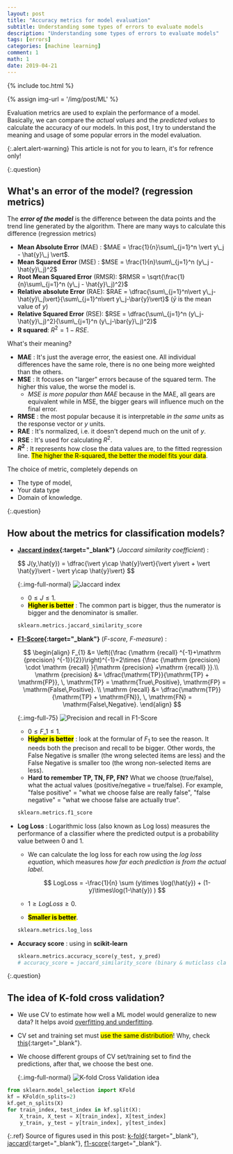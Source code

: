 ```yaml
---
layout: post
title: "Accuracy metrics for model evaluation"
subtitle: Understanding some types of errors to evaluate models
description: "Understanding some types of errors to evaluate models"
tags: [errors]
categories: [machine learning]
comment: 1
math: 1
date: 2019-04-21
---
```


{% include toc.html %}

{% assign img-url = '/img/post/ML' %}

Evaluation metrics are used to explain the performance of a model. Basically, we can compare the *actual values* and the *predicted values* to calculate the accuracy of our models. In this post, I try to understand the meaning and usage of some popular errors in the model evaluation.

{:.alert.alert-warning}
This article is not for you to learn, it's for refrence only!

{:.question}
## What's an error of the model? (regression metrics)

The ***error of the model*** is the difference between the data points and the trend line generated by the algorithm. There are many ways to calculate this difference (regression metrics)

- **Mean Absolute Error** (MAE) : $MAE = \frac{1}{n}\sum\_{j=1}^n \vert y\_j - \hat{y}\_j \vert$.
- **Mean Squared Error** (MSE) : $MSE = \frac{1}{n}\sum\_{j=1}^n (y\_j - \hat{y}\_j)^2$
- **Root Mean Squared Error** (RMSR): $RMSR = \sqrt{\frac{1}{n}\sum\_{j=1}^n (y\_j - \hat{y}\_j)^2}$
- **Relative absolute Error** (RAE): $RAE = \dfrac{\sum\_{j=1}^n\vert y\_j-\hat{y}\_j\vert}{\sum\_{j=1}^n\vert y\_j-\bar{y}\vert}$ ($\bar{y}$ is the mean value of $y$)
- **Relative Squared Error** (RSE): $RSE = \dfrac{\sum\_{j=1}^n (y\_j-\hat{y}\_j)^2}{\sum\_{j=1}^n (y\_j-\bar{y}\_j)^2}$
- **R squared**: $R^2 = 1 - RSE$.

What's their meaning?

- **MAE** : It's just the average error, the easiest one. All individual differences have the same role, there is no one being more weighted than the others.
- **MSE** : It focuses on "larger" errors because of the squared term. The higher this value, the worse the model is.
	- *MSE is more popular than MAE* because in the MAE, all gears are equivalent while in MSE, the bigger gears will influence much on the final error.
- **RMSE** : the most popular because it is interpretable *in the same units* as the response vector or $y$ units.
- **RAE** : It's normalized, i.e. it doesn't depend much on the unit of $y$.
- **RSE** : It's used for calculating $R^2$.
- **$R^2$** : It represents how close the data values are, to the fitted regression line. <mark>The higher the R-squared, the better the model fits your data</mark>.

The choice of metric, completely depends on 

- The type of model, 
- Your data type
- Domain of knowledge.

{:.question}
## How about the metrics for classification models?

- **[Jaccard index](https://en.wikipedia.org/wiki/Jaccard_index){:target="_blank"}** (*Jaccard similarity coefficient*) :

  <div class="columns-2" markdown="1">
  $$
  J(y,\hat{y}) = \dfrac{\vert y\cap \hat{y}\vert}{\vert y\vert + \vert \hat{y}\vert - \vert y\cap \hat{y}\vert}
  $$
  
  {:.img-full-normal}
  ![Jaccard index]({{img-url}}/jaccard.png)
  </div>

	- $0 \le J \le 1$.
	- **<mark>Higher is better</mark>** : The common part is bigger, thus the numerator is bigger and the denominator is smaller.

	~~~ python
  sklearn.metrics.jaccard_similarity_score
	~~~

- **[F1-Score](https://en.wikipedia.org/wiki/F1_score){:target="_blank"}** (*F-score, F-measure*) : 

	$$
	\begin{align}
	F_{1} &= \left({\frac {\mathrm {recall} ^{-1}+\mathrm {precision} ^{-1}}{2}}\right)^{-1}=2\times {\frac {\mathrm {precision} \cdot \mathrm {recall} }{\mathrm {precision} +\mathrm {recall} }}.\\
	\mathrm {precision} &= \dfrac{\mathrm{TP}}{\mathrm{TP} + \mathrm{FP}}, \, \mathrm{TP} = \mathrm{True\,Positive}, \mathrm{FP} = \mathrm{False\,Positive}. \\
	\mathrm {recall} &= \dfrac{\mathrm{TP}}{\mathrm{TP} + \mathrm{FN}}, \, \mathrm{FN} = \mathrm{False\,Negative}.
	\end{align}
	$$

	{:.img-full-75}
	![Precision and recall in F1-Score]({{img-url}}/precision_recall.png)

	- $0 \le F\_1 \le 1$.
	- **<mark>Higher is better</mark>** : look at the formular of $F_1$ to see the reason. It needs both the precison and recall to be bigger. Other words, the False Negative is smaller (the wrong selected items are less) and the False Negative is smaller too (the wrong non-selected items are less).
	- **Hard to remember TP, TN, FP, FN?** What we choose (true/false), what the actual values (positive/negative = true/false). For example, "false positive" = "what we choose false are really false", "false negative" = "what we choose false are actually true".

	~~~ python
  sklearn.metrics.f1_score
	~~~

- **Log Loss** : Logarithmic loss (also known as Log loss) measures the performance of a classifier where the predicted output is a probability value between 0 and 1.
	- We can calculate the log loss for each row using the *log loss equation*, which measures *how far each prediction is from the actual label*.

		$$
		LogLoss = -\frac{1}{n} \sum (y\times \log(\hat{y}) + (1-y)\times\log(1-\hat{y}) )
		$$
	
	- $1 \ge LogLoss \ge 0$.
	- **<mark>Smaller is better</mark>**.

	~~~ python
  sklearn.metrics.log_loss
	~~~

- **Accuracy score** : using in **scikit-learn**

  ~~~ python
  sklearn.metrics.accuracy_score(y_test, y_pred)
  # accuracy_score = jaccard_similarity_score (binary & muticlass classification)
  ~~~

{:.question}
## The idea of K-fold cross validation?

- We use CV to estimate how well a ML model would generalize to new data? It helps avoid [overfitting and underfitting]({{site.url}}{{site.baseurl}}/what-is-machine-learning#overfitting-underfitting).
- CV set and training set must <mark>use the same distribution</mark>! Why, check [this]({{site.url}}{{site.baseurl}}/what-is-machine-learning#diff-training-test-validation-tests){:target="_blank"}.
- We choose different groups of CV set/training set to find the predictions, after that, we choose the best one.

	{:.img-full-normal}
	![K-fold Cross Validation idea]({{img-url}}/k-fold.png)

~~~ python
from sklearn.model_selection import KFold
kf = KFold(n_splits=2)
kf.get_n_splits(X)
for train_index, test_index in kf.split(X):
	X_train, X_test = X[train_index], X[test_index]
	y_train, y_test = y[train_index], y[test_index]
~~~


{:.ref}
Source of figures used in this post: [k-fold](https://towardsdatascience.com/cross-validation-70289113a072){:target="_blank"}, [jaccard](https://thatware.co/jaccard-similarity/){:target="_blank"}, [f1-score](https://en.wikipedia.org/wiki/F1_score){:target="_blank"}.